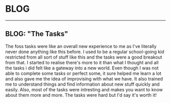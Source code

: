 # BLOG
---
BLOG: "The Tasks"
---
The foss tasks were like an overall new experience to me as I've literally never done anything like this before. I used to be a regular school-going kid restricted from all sort of stuff like this and the tasks were a good breakout from that.
I started to realise there's more to it than what I thought and all the tasks i did felt like a gateway into a new world. Even though I was not able to complete some tasks or perfect some, it sure helped me learn a lot and also gave me the idea of improvising with what we have. It also trained me to understand things and find information about new stuff quickly and easily. 
Also, most of the tasks were intresting and makes you want to know about them more and more. The tasks were hard but I'd say it's worth it!  
